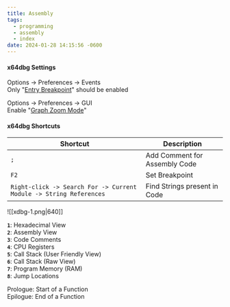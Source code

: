 ```yaml
---
title: Assembly
tags:
  - programming
  - assembly
  - index
date: 2024-01-28 14:15:56 -0600
---
```



#### x64dbg Settings

Options -> Preferences -> Events  
Only "<u>Entry Breakpoint</u>" should be enabled

Options -> Preferences -> GUI  
Enable "<u>Graph Zoom Mode</u>"

#### x64dbg Shortcuts

| Shortcut                                                           | Description                   |
| ------------------------------------------------------------------ | ----------------------------- |
| `;`                                                                | Add Comment for Assembly Code |
| `F2`                                                               | Set Breakpoint                |
| `Right-click -> Search For -> Current Module -> String References` | Find Strings present in Code  |

![[xdbg-1.png|640]]

**`1`**: Hexadecimal View  
**`2`**: Assembly View  
**`3`**: Code Comments  
**`4`**: CPU Registers  
**`5`**: Call Stack (User Friendly View)  
**`6`**: Call Stack (Raw View)  
**`7`**: Program Memory (RAM)  
**`8`**: Jump Locations  

Prologue: Start of a Function  
Epilogue: End of a Function
